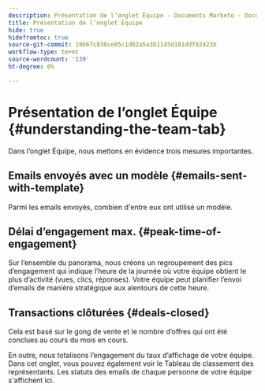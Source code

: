 ```yaml
---
description: Présentation de l’onglet Équipe - Documents Marketo - Documentation du produit
title: Présentation de l’onglet Équipe
hide: true
hidefromtoc: true
source-git-commit: 19b67c830ce85c1d02a5a3b1145d101ddf82423b
workflow-type: tm+mt
source-wordcount: '139'
ht-degree: 0%

---
```


# Présentation de l’onglet Équipe {#understanding-the-team-tab}

Dans l’onglet Équipe, nous mettons en évidence trois mesures importantes.

## Emails envoyés avec un modèle {#emails-sent-with-template}

Parmi les emails envoyés, combien d&#39;entre eux ont utilisé un modèle.

## Délai d’engagement max. {#peak-time-of-engagement}

Sur l’ensemble du panorama, nous créons un regroupement des pics d’engagement qui indique l’heure de la journée où votre équipe obtient le plus d’activité (vues, clics, réponses). Votre équipe peut planifier l’envoi d’emails de manière stratégique aux alentours de cette heure.

## Transactions clôturées {#deals-closed}

Cela est basé sur le gong de vente et le nombre d’offres qui ont été conclues au cours du mois en cours.

En outre, nous totalisons l’engagement du taux d’affichage de votre équipe. Dans cet onglet, vous pouvez également voir le Tableau de classement des représentants. Les statuts des emails de chaque personne de votre équipe s&#39;affichent ici.
